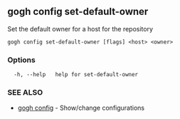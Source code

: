 ## gogh config set-default-owner

Set the default owner for a host for the repository

```
gogh config set-default-owner [flags] <host> <owner>
```

### Options

```
  -h, --help   help for set-default-owner
```

### SEE ALSO

* [gogh config](gogh_config.md)	 - Show/change configurations

